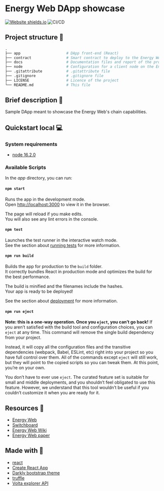 # Energy Web DApp showcase

[![Website shields.io](https://img.shields.io/website-up-down-green-red/http/shields.io.svg)](https://tendto.github.io/EW-showcase/)
![CI/CD](https://github.com/TendTo/EW-showcase/workflows/Production/badge.svg)

## Project structure 📁
```py
.
├── app                     # DApp front-end (React)
├── contract                # Smart contract to deploy to the Energy Web Testnet - Volta (Truffle)
├── docs                    # Documentation files and report of the project (LateX)
├── node                    # Configuration for a client node on the Energy Web Testnet - Volta (openehtereum)
├── .gitattribute           # .gitattribute file
├── .gitignore              # .gitignore file
├── LICENSE                 # Licence of the project
└── README.md               # This file
```

## Brief description 📝
Sample DApp meant to showcase the Energy Web's chain capabilities.

## Quickstart local 💻

### System requirements
- [node 16.2.0](https://nodejs.org/)

### Available Scripts
In the _app_ directory, you can run:

#### `npm start`
Runs the app in the development mode.\
Open [http://localhost:3000](http://localhost:3000) to view it in the browser.

The page will reload if you make edits.\
You will also see any lint errors in the console.

#### `npm test`
Launches the test runner in the interactive watch mode.\
See the section about [running tests](https://facebook.github.io/create-react-app/docs/running-tests) for more information.

#### `npm run build`
Builds the app for production to the `build` folder.\
It correctly bundles React in production mode and optimizes the build for the best performance.

The build is minified and the filenames include the hashes.\
Your app is ready to be deployed!

See the section about [deployment](https://facebook.github.io/create-react-app/docs/deployment) for more information.

#### `npm run eject`

**Note: this is a one-way operation. Once you `eject`, you can’t go back!**
If you aren’t satisfied with the build tool and configuration choices, you can `eject` at any time. This command will remove the single build dependency from your project.

Instead, it will copy all the configuration files and the transitive dependencies (webpack, Babel, ESLint, etc) right into your project so you have full control over them. All of the commands except `eject` will still work, but they will point to the copied scripts so you can tweak them. At this point, you’re on your own.

You don’t have to ever use `eject`. The curated feature set is suitable for small and middle deployments, and you shouldn’t feel obligated to use this feature. However, we understand that this tool wouldn’t be useful if you couldn’t customize it when you are ready for it.

## Resources 📖
- [Energy Web](https://www.energyweb.org/)
- [Switchboard](https://switchboard.energyweb.org/)
- [Energy Web Wiki](https://energyweb.atlassian.net/wiki/home)
- [Energy Web paper](https://energyweb.org/reports/the-energy-web-chain/)

## Made with 🔧
- [react](https://reactjs.org/)
- [Create React App](https://create-react-app.dev/)
- [Darkly bootstrap theme](https://bootswatch.com/darkly/)
- [truffle](https://www.trufflesuite.com/truffle)
- [Volta explorer API](https://volta-explorer.energyweb.org/api-docs)